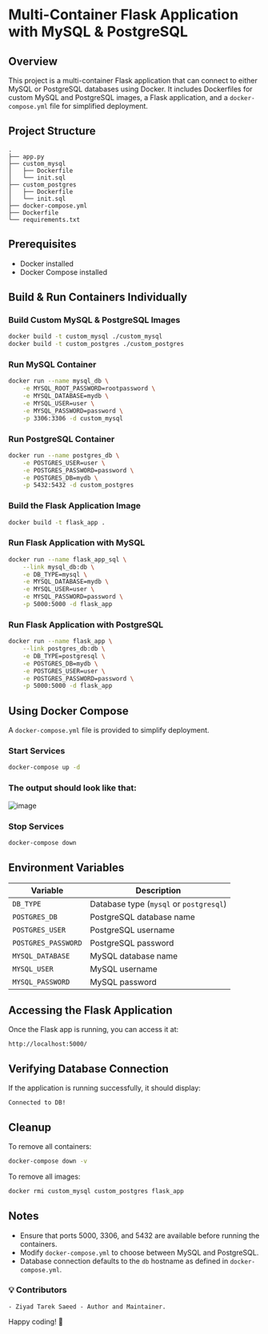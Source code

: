 # Multi-Container Flask Application with MySQL & PostgreSQL

## Overview
This project is a multi-container Flask application that can connect to either MySQL or PostgreSQL databases using Docker. It includes Dockerfiles for custom MySQL and PostgreSQL images, a Flask application, and a `docker-compose.yml` file for simplified deployment.

## Project Structure
```
.
├── app.py
├── custom_mysql
│   ├── Dockerfile
│   └── init.sql
├── custom_postgres
│   ├── Dockerfile
│   └── init.sql
├── docker-compose.yml
├── Dockerfile
└── requirements.txt
```

## Prerequisites
- Docker installed
- Docker Compose installed

## Build & Run Containers Individually

### Build Custom MySQL & PostgreSQL Images
```sh
docker build -t custom_mysql ./custom_mysql
docker build -t custom_postgres ./custom_postgres
```

### Run MySQL Container
```sh
docker run --name mysql_db \
    -e MYSQL_ROOT_PASSWORD=rootpassword \
    -e MYSQL_DATABASE=mydb \
    -e MYSQL_USER=user \
    -e MYSQL_PASSWORD=password \
    -p 3306:3306 -d custom_mysql
```

### Run PostgreSQL Container
```sh
docker run --name postgres_db \
    -e POSTGRES_USER=user \
    -e POSTGRES_PASSWORD=password \
    -e POSTGRES_DB=mydb \
    -p 5432:5432 -d custom_postgres
```

### Build the Flask Application Image

```sh
docker build -t flask_app .
```

### Run Flask Application with MySQL
```sh
docker run --name flask_app_sql \
    --link mysql_db:db \
    -e DB_TYPE=mysql \
    -e MYSQL_DATABASE=mydb \
    -e MYSQL_USER=user \
    -e MYSQL_PASSWORD=password \
    -p 5000:5000 -d flask_app
```

### Run Flask Application with PostgreSQL
```sh
docker run --name flask_app \
    --link postgres_db:db \
    -e DB_TYPE=postgresql \
    -e POSTGRES_DB=mydb \
    -e POSTGRES_USER=user \
    -e POSTGRES_PASSWORD=password \
    -p 5000:5000 -d flask_app
```

## Using Docker Compose
A `docker-compose.yml` file is provided to simplify deployment.

### Start Services
```sh
docker-compose up -d
```
### The output should look like that:

![image](https://github.com/user-attachments/assets/a0b62c46-cbea-40c4-b915-25e641759edb)


### Stop Services
```sh
docker-compose down
```

## Environment Variables
| Variable         | Description         |
|-----------------|---------------------|
| `DB_TYPE`       | Database type (`mysql` or `postgresql`) |
| `POSTGRES_DB`   | PostgreSQL database name |
| `POSTGRES_USER` | PostgreSQL username |
| `POSTGRES_PASSWORD` | PostgreSQL password |
| `MYSQL_DATABASE` | MySQL database name |
| `MYSQL_USER`    | MySQL username |
| `MYSQL_PASSWORD` | MySQL password |

## Accessing the Flask Application
Once the Flask app is running, you can access it at:
```
http://localhost:5000/
```

## Verifying Database Connection
If the application is running successfully, it should display:
```
Connected to DB!
```

## Cleanup
To remove all containers:
```sh
docker-compose down -v
```
To remove all images:
```sh
docker rmi custom_mysql custom_postgres flask_app
```

## Notes
- Ensure that ports 5000, 3306, and 5432 are available before running the containers.
- Modify `docker-compose.yml` to choose between MySQL and PostgreSQL.
- Database connection defaults to the `db` hostname as defined in `docker-compose.yml`.


### 💡 Contributors
    - Ziyad Tarek Saeed - Author and Maintainer.

Happy coding! 🚀

